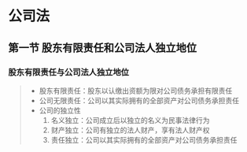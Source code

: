 # 公司法

## 第一节 股东有限责任和公司法人独立地位
### 股东有限责任与公司法人独立地位
> - 股东有限责任：股东以认缴出资额为限对公司债务承担有限责任
> - 公司无限责任：公司以其实际拥有的全部资产对公司债务承担责任
> - 公司的独立性
>   1. 名义独立：公司成立后以独立的名义为民事法律行为
>   2. 财产独立：公司有独立的法人财产，享有法人财产权
>   3. 责任独立：公司以其实际拥有的全部资产对公司债务承担责任